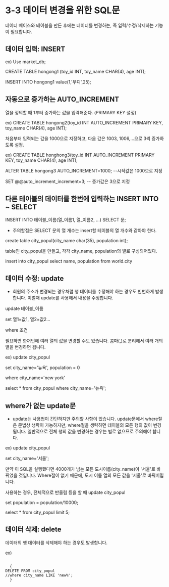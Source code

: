 # 3-3 데이터 변경을 위한 SQL문
데이터 베이스와 테이블을 만든 후에는 데이터를 변경하는, 즉 입력/수정/삭제하는 기능이 필요합니다.

## 데이터 입력: INSERT
ex)
Use market_db;

CREATE TABLE hongong1 (toy_id INT, toy_name CHAR(4), age INT);

INSERT INTO hongong1 value(1,'무디',25);

## 자동으로 증가하는 AUTO_INCREMENT
열을 정의할 때 1부터 증가하는 값을 입력해준다. (PRIMARY KEY 설정)

ex)
CREATE TABLE hongong2(toy_id INT AUTO_INCREMENT PRIMARY KEY, toy_name CHAR(4), age INT);

처음부터 입력되는 값을 1000으로 지정하고, 다음 값은 1003, 1006,...으로 3씩 증가하도록 설정.

ex)
CREATE TABLE honghong3(toy_id INT AUTO_INCREMENT PRIMARY KEY, toy_name CHAR(4), age INT);

ALTER TABLE hongong3 AUTO_INCREMENT=1000; --시작값은 1000으로 지정

SET @@auto_increment_increment=3; -- 증가값은 3으로 지정

## 다른 테이블의 데이터를 한번에 입력하는 INSERT INTO ~ SELECT

INSERT INTO 테이블_이름(열_이름1, 열_이름2, ...) SELECT 문;
- 주의할점은 SELECT 문의 열 개수는 insert할 테이블의 열 개수와 같아야 한다.

create table city_popul(city_name char(35), population int);

table인 city_popul을 만들고, 각각 city_name, population의 열로 구성되어있다.

insert into city_popul select name, population from world.city

## 데이터 수정: update
- 회원의 주소가 변경되는 경우처럼 행 데이터를 수정해야 하는 경우도 빈번하게 발생합니다. 이럴때 update를 사용해서 내용을 수정합니다.

update 테이블_이름

  set 열1=값1, 열2=값2...
  
  where 조건

필요하면 한꺼번에 여러 열의 값을 변경할 수도 있습니다. 콤마(,)로 분리해서 여러 개의 열을 변경하면 됩니다.

ex)
update city_popul

  set city_name='뉴욕', population = 0
  
  where city_name='new york'
  
select * from city_popul where city_name='뉴욕';

## where가 없는 update문
- update는 사용법이 간단하지만 주의할 사항이 있습니다. update문에서 where절은 문법상 생략이 가능하지만, where절을 생략하면 테이블의 모든 행의 값이 변경됩니다. 일반적으로 전체 행의 값을 변경하는 경우는 별로 없으므로 주의해야 합니다.

ex)
update city_popul

  set city_name='서울';

만약 이 SQL을 실행했다면 4000개가 넘는 모든 도시이름(city_name)이 '서울'로 바뀌었을 것입니다.
Where절이 없기 때문에, 도시 이름 열의 모든 값을 '서울'로 바꿔버립니다.

사용하는 경우, 전체적으로 반올림 등을 할 때
update city_popul

  set population = population/10000;

select * from city_popul limit 5;

## 데이터 삭제: delete
데이터의 행 데이터를 삭제해야 하는 경우도 발생합니다.

ex)
<pre><code>
  {
DELETE FROM city_popul
//where city_name LIKE 'new%';
  }
</code></pre>
